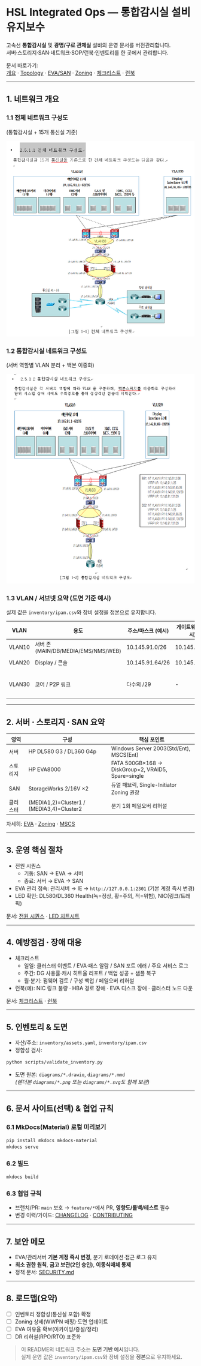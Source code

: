 # HSL Integrated Ops — 통합감시실 설비 유지보수

고속선 **통합감시실** 및 **광명/구로 관제실** 설비의 운영 문서를 버전관리합니다.  
서버·스토리지·SAN·네트워크·SOP/런북·인벤토리를 한 곳에서 관리합니다.

문서 바로가기:  
[개요](docs/overview/system-summary.md) · [Topology](docs/overview/topology.md) · [EVA/SAN](docs/storage/eva-overview.md) · [Zoning](docs/storage/zoning-policy.md) · [체크리스트](docs/operations/maintenance-checklists.md) · [런북](docs/operations/incident-runbooks.md)

---

## 1. 네트워크 개요

### 1.1 전체 네트워크 구성도
(통합감시실 + 15개 통신실 기준)

![전체 네트워크 구성도](diagrams/Full_Network.png)

### 1.2 통합감시실 네트워크 구성도
(서버 역할별 VLAN 분리 + 백본 이중화)

![통합감시실 네트워크 구성도](diagrams/Integrated_Network.png)

### 1.3 VLAN / 서브넷 요약 (도면 기준 예시)
실제 값은 `inventory/ipam.csv`와 장비 설정을 정본으로 유지합니다.

| VLAN   | 용도                                | 주소/마스크 (예시) | 게이트웨이 (예시) | 비고            |
|--------|-------------------------------------|--------------------|------------------|-----------------|
| VLAN10 | 서버 존 (MAIN/DB/MEDIA/EMS/NMS/WEB) | 10.145.91.0/26     | 10.145.91.1      | VRRP VIP        |
| VLAN20 | Display / 콘솔                      | 10.145.91.64/26    | 10.145.91.65     | VRRP VIP        |
| VLAN30 | 코어 / P2P 링크                     | 다수의 /29         | -                | 코어–L3–FW–BB   |

---

## 2. 서버 · 스토리지 · SAN 요약

| 영역   | 구성                                  | 핵심 포인트                                         |
|--------|---------------------------------------|------------------------------------------------------|
| 서버   | HP DL580 G3 / DL360 G4p               | Windows Server 2003(Std/Ent), MSCS(Ent)             |
| 스토리지 | HP EVA8000                           | FATA 500GB×168 → DiskGroup×2, VRAID5, Spare=single  |
| SAN    | StorageWorks 2/16V ×2                 | 듀얼 패브릭, Single-Initiator Zoning 권장           |
| 클러스터 | (MEDIA1,2)=Cluster1 / (MEDIA3,4)=Cluster2 | 분기 1회 페일오버 리허설                           |

자세히: [EVA](docs/storage/eva-overview.md) · [Zoning](docs/storage/zoning-policy.md) · [MSCS](docs/cluster/mscs-cluster.md)

---

## 3. 운영 핵심 절차

- 전원 시퀀스  
  - 기동: SAN → EVA → 서버  
  - 종료: 서버 → EVA → SAN
- EVA 관리 접속: 관리서버 → IE → `http://127.0.0.1:2301` (기본 계정 즉시 변경)
- LED 확인: DL580/DL360 Health(녹=정상, 황=주의, 적=위험), NIC(링크/트래픽)

문서: [전원 시퀀스](docs/operations/power-sequence.md) · [LED 치트시트](docs/hardware/led-cheatsheet.md)

---

## 4. 예방점검 · 장애 대응

- 체크리스트  
  - 일일: 클러스터 이벤트 / EVA·패스 알람 / SAN 포트 에러 / 주요 서비스 로그  
  - 주간: DG 사용률·캐시 히트율 리포트 / 백업 성공 + 샘플 복구  
  - 월·분기: 펌웨어 검토 / 구성 백업 / 페일오버 리허설
- 런북(예): NIC 링크 불량 · HBA 경로 장애 · EVA 디스크 장애 · 클러스터 노드 다운

문서: [체크리스트](docs/operations/maintenance-checklists.md) · [런북](docs/operations/incident-runbooks.md)

---

## 5. 인벤토리 & 도면

- 자산/주소: `inventory/assets.yaml`, `inventory/ipam.csv`
- 정합성 검사:

```bash
python scripts/validate_inventory.py
```

- 도면 원본: `diagrams/*.drawio`, `diagrams/*.mmd`  
  *(렌더본 `diagrams/*.png` 또는 `diagrams/*.svg`도 함께 보관)*

---

## 6. 문서 사이트(선택) & 협업 규칙

### 6.1 MkDocs(Material) 로컬 미리보기
```bash
pip install mkdocs mkdocs-material
mkdocs serve
```

### 6.2 빌드
```bash
mkdocs build
```

### 6.3 협업 규칙
- 브랜치/PR: `main` 보호 → `feature/*`에서 PR, **영향도/롤백/테스트** 필수
- 변경 이력/가이드: [CHANGELOG](CHANGELOG.md) · [CONTRIBUTING](CONTRIBUTING.md)

---

## 7. 보안 메모
- EVA/관리서버 **기본 계정 즉시 변경**, 분기 로테이션·접근 로그 유지
- **최소 권한 원칙**, **금고 보관(2인 승인)**, **이동식매체 통제**
- 정책 문서: [SECURITY.md](SECURITY.md)

---

## 8. 로드맵(요약)
- [ ] 인벤토리 정합성(통신실 포함) 확정
- [ ] Zoning 상세(WWPN 매핑)·도면 업데이트
- [ ] EVA 여유율 확보(아카이빙/증설/정리)
- [ ] DR 리허설(RPO/RTO) 표준화

> 이 README의 네트워크 주소는 **도면 기반 예시**입니다.  
> 실제 운영 값은 `inventory/ipam.csv`와 장비 설정을 **정본**으로 유지하세요.

